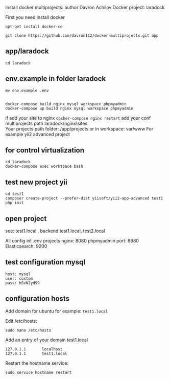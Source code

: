 Install docker multiprojects: author Davron Achilov
Docker project: laradock

First you need install docker
```
apt-get install docker-ce

git clone https://github.com/davron112/docker-multiprojects.git app

```
## app/laradock
```
cd laradock
```
## env.example in folder laradock
```
mv env.example .env


docker-compose build nginx mysql workspace phpmyadmin
docker-compose up build nginx mysql workspace phpmyadmin
```
if add your site to nginx ``` docker-compose nginx restart ```
add your conf multiprojects path laradock\nginx\sites\
Your projects path folder: /app/projects or in workspace: var/www
For example yii2 advanced project


## for control virtualization
```
cd laradock
docker-compose exec workspace bash
```
## test new project yii
```
cd test1 
composer create-project --prefer-dist yiisoft/yii2-app-advanced test1
php init
```
## open project

see: test1.local , backend.test1.local, test2.local

All config int .env
projects nginx: 8080
phpmyadmin port: 8980
Elasticsearch: 9200

## test configuration mysql
```
host: mysql
user: custom
pass: hSvN2yd99
```
## configuration hosts

Add domain for ubuntu
for example: ```test1.local```

Edit /etc/hosts:
```
sudo nano /etc/hosts
```
Add an entry of your domain test1.local
```
127.0.1.1       localhost
127.0.1.1       test1.local
```
Restart the hostname service:
```
sudo service hostname restart
```
